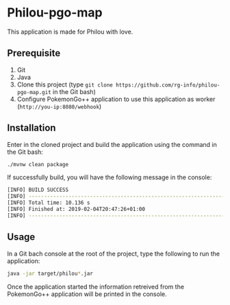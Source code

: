 # Philou-pgo-map

This application is made for Philou with love.

## Prerequisite

1. Git
2. Java
3. Clone this project (type `git clone https://github.com/rg-info/philou-pgo-map.git` in the Git bash)
4. Configure PokemonGo++ application to use this application as worker (`http://you-ip:8080/webhook`)

## Installation

Enter in the cloned project and build the application using the command in the Git bash:

```bash
./mvnw clean package
```

If successfully build, you will have the following message in the console:

```bash
[INFO] BUILD SUCCESS
[INFO] ------------------------------------------------------------------------
[INFO] Total time: 10.136 s
[INFO] Finished at: 2019-02-04T20:47:26+01:00
[INFO] ------------------------------------------------------------------------
```

## Usage

In a Git bach console at the root of the project, type the following to run the application:

```bash
java -jar target/philou*.jar
```

Once the application started the information retreived from the PokemonGo++ application will be printed in the console.